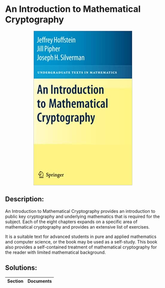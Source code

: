 # An Introduction to Mathematical Cryptography
<p align="center">
<img width="321" height="500" src="cover.jpg">
</p>

## Description:
An Introduction to Mathematical Cryptography provides an introduction to public key cryptography and underlying mathematics that is required for the subject. Each of the eight chapters expands on a specific area of mathematical cryptography and provides an extensive list of exercises.

It is a suitable text for advanced students in pure and applied mathematics and computer science, or the book may be used as a self-study. This book also provides a self-contained treatment of mathematical cryptography for the reader with limited mathematical background.

## Solutions:
| Section | Documents |
| ------- | --------- |
